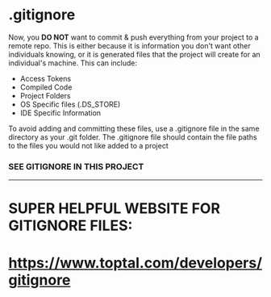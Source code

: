 # .gitignore

Now, you **DO NOT** want to commit & push everything from your project to a remote repo.
This is either because it is information you don't want other individuals knowing, or it
is generated files that the project will create for an individual's machine.
This can include:

- Access Tokens
- Compiled Code
- Project Folders
- OS Specific files (.DS_STORE)
- IDE Specific Information

To avoid adding and committing these files, use  a .gitignore file in the same directory as
your .git folder. The .gitignore file should contain the file paths to the files
you would not like added to a project

### SEE GITIGNORE IN THIS PROJECT

----

# SUPER HELPFUL WEBSITE FOR GITIGNORE FILES:
# https://www.toptal.com/developers/gitignore

